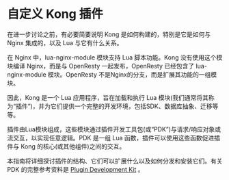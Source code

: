 # 自定义 Kong 插件

在进一步讨论之前，有必要简要说明 Kong 是如何构建的，特别是它是如何与 Nginx 集成的，以及 Lua 与它有什么关系。

在 Nginx 中，lua-nginx-module 模块支持 Lua 脚本功能。Kong 没有使用这个模块编译 Nginx，而是与 OpenResty 一起发布，OpenResty 已经包含了 lua-nginx-module 模块。OpenResty 不是Nginx的分支，而是扩展其功能的一组模块。

因此，Kong 是一个 Lua 应用程序，旨在加载和执行 Lua  模块(我们通常将其称为“插件”)，并为它们提供一个完整的开发环境，包括SDK、数据库抽象、迁移等等。

插件由Lua模块组成，这些模块通过插件开发工具包(或“PDK”)与请求/响应对象或流交互，以实现任意逻辑。PDK 是一组 Lua 函数，插件可以使用这些函数促进插件与 Kong 的核心(或其他组件)之间的交互。

本指南将详细探讨插件的结构、它们可以扩展什么以及如何分发和安装它们。有关 PDK 的完整参考资料是 [Plugin Development Kit](https://docs.konghq.com/1.3.x/pdk) 。
